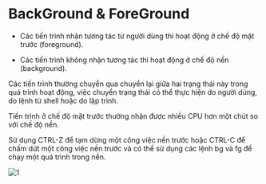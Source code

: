 # BackGround & ForeGround

- Các tiến trình nhận tương tác từ người dùng thì hoạt động ở chế độ mặt trước (foreground).

- Các tiến trình không nhận tương tác thì hoạt động ở chế độ nền (background).

Các tiến trình thường chuyển qua chuyển lại giữa hai trạng thái này trong quá trình hoạt động, việc chuyển trạng thái có thể thực hiện do người dùng, do lệnh từ shell hoặc do lập trình.

Tiến trình ở chế độ mặt trước thường nhận được nhiều CPU hơn một chút so với chế độ nền.

Sử dụng CTRL-Z để tạm dừng một công việc nền trước hoặc CTRL-C để chấm dứt một công việc nền trước và có thể sử dụng các lệnh bg và fg để chạy một quá trình trong nền.

![1](https://user-images.githubusercontent.com/43572616/187834961-84d04470-9f2f-467d-b4ca-404b21e54b58.png)
